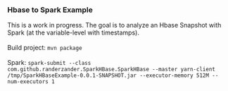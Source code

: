 <h3>Hbase to Spark Example</h3>
<p>
This is a work in progress. The goal is to analyze an Hbase Snapshot with Spark (at the variable-level with timestamps).
<br>
<br>Build project: <code>mvn package</code>
<br>
<br>Spark: <code>spark-submit --class com.github.randerzander.SparkHBase.SparkHBase --master yarn-client /tmp/SparkHBaseExample-0.0.1-SNAPSHOT.jar --executor-memory 512M --num-executors 1</code>
</p>
